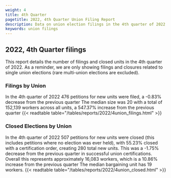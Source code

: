 ```yaml
---
weight: 4
title: 4th Quarter
pagetitle: 2022, 4th Quarter Union Filing Report
description: Data on union election filings in the 4th quarter of 2022
keywords: union filings
---
```


## 2022, 4th Quarter filings

This report details the number of filings and closed units in the 4th quarter of 2022. As a reminder, we are only showing filings and closures related to single union elections (rare multi-union elections are excluded).

### Filings by Union
In the 4th quarter of 2022 476 petitions for new units were filed, a -0.83% decrease from the previous quarter The median size was 20 with a total of 152,139 workers across all units, a 547.37% increase from the previous quarter
{{< readtable table="/tables/reports/2022/4union_filings.html" >}}

### Closed Elections by Union
In the 4th quarter of 2022 507 petitions for new units were closed (this includes petitions where no election was ever held), with 55.23% closed with a certification order, creating 280 total new units. This was a -1.75% decrease from the previous quarter in successful union certifications. Overall this represents approximately 16,083 workers, which is a 10.86% increase from the previous quarter The median bargaining unit has 19 workers.
{{< readtable table="/tables/reports/2022/4union_closed.html" >}}
